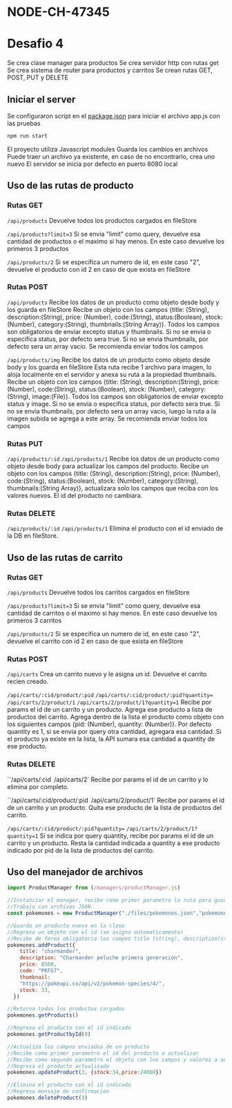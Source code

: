 # NODE-CH-47345

# Desafio 4

Se crea clase manager para productos
Se crea servidor http con rutas get
Se crea sistema de router para productos y carritos
Se crean rutas GET, POST, PUT y DELETE

## Iniciar el server

Se configuraron script en el [package.json](https://github.com/totoargumedo/NODE-CH-47345/blob/sprint1/package.json) para iniciar el archivo app.js con las pruebas

```bash
npm run start
```

El proyecto utiliza Javascript modules
Guarda los cambios en archivos
Puede traer un archivo ya existente, en caso de no encontrarlo, crea uno nuevo
El servidor se inicia por defecto en puerto 8080 local

## Uso de las rutas de producto

### Rutas GET

`/api/products`
Devuelve todos los productos cargados en fileStore

`/api/products?limit=3`
Si se envia "limit" como query, devuelve esa cantidad de productos o el maximo si hay menos. En este caso devuelve los primeros 3 productos

`/api/products/2`
Si se especifica un numero de id, en este caso "2", devuelve el producto con id 2 en caso de que exista en fileStore

### Rutas POST

`/api/products`
Recibe los datos de un producto como objeto desde body y los guarda en fileStore
Recibe un objeto con los campos {title: (String), description:(String), price: (Number), code:(String), status:(Boolean), stock: (Number), category:(String), thumbnails:(String Array)}.
Todos los campos son obligatorios de enviar excepto status y thumbnails.
Si no se envia o especifica status, por defecto sera true.
Si no se envia thumbnails, por defecto sera un array vacio.
Se recomienda enviar todos los campos

`/api/products/img`
Recibe los datos de un producto como objeto desde body y los guarda en fileStore
Esta ruta recibe 1 archivo para imagen, lo aloja localmente en el servidor y anexa su ruta a la propiedad thumbnails.
Recibe un objeto con los campos {title: (String), description:(String), price: (Number), code:(String), status:(Boolean), stock: (Number), category:(String), image:(File)}.
Todos los campos son obligatorios de enviar excepto status y image.
Si no se envia o especifica status, por defecto sera true.
Si no se envia thumbnails, por defecto sera un array vacio, luego la ruta a la imagen subida se agrega a este array.
Se recomienda enviar todos los campos

### Rutas PUT

`/api/products/:id`
`/api/products/1`
Recibe los datos de un producto como objeto desde body para actualizar los campos del producto.
Recibe un objeto con los campos {title: (String), description:(String), price: (Number), code:(String), status:(Boolean), stock: (Number), category:(String), thumbnails:(String Array)}, actualizara solo los campos que reciba con los valores nuevos.
El id del producto no cambiara.

### Rutas DELETE

`/api/products/:id`
`/api/products/1`
Elimina el producto con el id enviado de la DB en fileStore.

## Uso de las rutas de carrito

### Rutas GET

`/api/products`
Devuelve todos los carritos cargados en fileStore

`/api/products?limit=3`
Si se envia "limit" como query, devuelve esa cantidad de carritos o el maximo si hay menos. En este caso devuelve los primeros 3 carritos

`/api/products/2`
Si se especifica un numero de id, en este caso "2", devuelve el carrito con id 2 en caso de que exista en fileStore

### Rutas POST

`/api/carts`
Crea un carrito nuevo y le asigna un id.
Devuelve el carrito recien creado.

`/api/carts/:cid/product/:pid`
`/api/carts/:cid/product/:pid?quantity=`
`/api/carts/2/product/1`
`/api/carts/2/product/1?quantity=1`
Recibe por params el id de un carrito y un producto. Agrega ese producto a lista de productos del carrito.
Agrega dentro de la lista el producto como objeto con los siguientes campos {pid: (Number), quantity: (Number)}.
Por defecto quantity es 1, si se envia por query otra cantidad, agregara esa cantidad.
Si el producto ya existe en la lista, la API sumara esa cantidad a quantity de ese producto.

### Rutas DELETE

``/api/carts/:cid`
`/api/carts/2`
Recibe por params el id de un carrito y lo elimina por completo.

``/api/carts/:cid/product/:pid`
`/api/carts/2/product/1`
Recibe por params el id de un carrito y un producto. Quita ese producto de la lista de productos del carrito.

`/api/carts/:cid/product/:pid?quantity=`
`/api/carts/2/product/1?quantity=1`
Si se indica por query quantity, recibe por params el id de un carrito y un producto. Resta la cantidad indicada a quantity a ese producto indicado por pid de la lista de productos del carrito.

## Uso del manejador de archivos

```javascript
import ProductManager from (/managers/productManager.js)

//Instanciar el manager, recibe como primer parametro la ruta para guardar el archivo y como segundo el nombre de la colección
//Trabaja con archivos JSON
const pokemones = new ProductManager("./files/pokemones.json","pokemones")

//Guarda un producto nuevo en la clase
//Regresa un objeto con el id (se asigna automaticamente)
//Recibe de forma obligatoria los campos title (string), description(string), price(number), code(string, unico), thumbnail(string) y stock(number)
pokemones.addProduct({
    title: "charmander",
    description: "Charmander peluche primera generación",
    price: 8500,
    code: "PKFG7",
    thumbnail:
    "https://pokeapi.co/api/v2/pokemon-species/4/",
    stock: 33,
  })

//Retorna todos los productos cargados
pokemones.getProducts()

//Regresa el producto con el id indicado
pokemones.getProductbyId(9)

//Actualiza los campos enviados de un producto
//Recibe como primer parametro el id del producto a actualizar
//Recibe como segundo parametro el objeto con los campos y valores a actualizar
//Regresa el producto actualizado
pokemones.updateProduct(3, {stock:34,price:24000})

//Elimina el producto con el id indicado
//Regresa mensaje de confirmacion
pokemones.deleteProduct(3)
```

